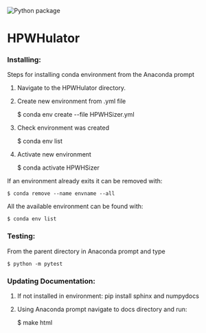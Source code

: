 ![Python package](https://github.com/EcotopeResearch/HPWHulator/workflows/Python%20package/badge.svg)
# HPWHulator 	

### Installing:
Steps for installing conda environment from the Anaconda prompt
1. Navigate to the HPWHulator directory.
2. Create new environment from .yml file

	$ conda env create --file HPWHSizer.yml
3. Check environment was created

	$ conda env list
4. Activate new environment

	$ conda activate HPWHSizer

If an environment already exits it can be removed with:

	$ conda remove --name envname --all


All the available environment can be found with:

	$ conda env list

### Testing:
From the parent directory in Anaconda prompt and type

	$ python -m pytest

### Updating Documentation:
1. If not installed in environment: pip install sphinx and numpydocs
2. Using Anaconda prompt navigate to docs directory and run:

	$ make html
